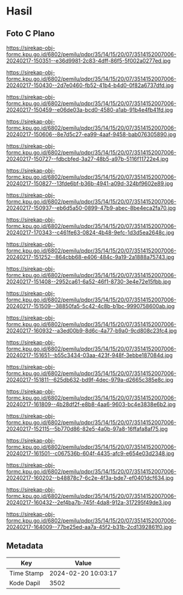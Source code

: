 # Hasil

## Foto C Plano

https://sirekap-obj-formc.kpu.go.id/6802/pemilu/pdpr/35/14/15/20/07/3514152007006-20240217-150351--e36d9981-2c83-4dff-86f5-5f002a0277ed.jpg

https://sirekap-obj-formc.kpu.go.id/6802/pemilu/pdpr/35/14/15/20/07/3514152007006-20240217-150430--2d7e0460-fb52-41b4-b4d0-0f82a6737dfd.jpg

https://sirekap-obj-formc.kpu.go.id/6802/pemilu/pdpr/35/14/15/20/07/3514152007006-20240217-150459--e06de03a-bcd0-4580-a1ab-91b4e4fb41fd.jpg

https://sirekap-obj-formc.kpu.go.id/6802/pemilu/pdpr/35/14/15/20/07/3514152007006-20240217-150606--8e7d5c27-ea99-4aaf-9458-bab076305890.jpg

https://sirekap-obj-formc.kpu.go.id/6802/pemilu/pdpr/35/14/15/20/07/3514152007006-20240217-150727--fdbcbfed-3a27-48b5-a97b-5116f11722e4.jpg

https://sirekap-obj-formc.kpu.go.id/6802/pemilu/pdpr/35/14/15/20/07/3514152007006-20240217-150827--13fde6bf-b36b-4941-a09d-324bf9602e89.jpg

https://sirekap-obj-formc.kpu.go.id/6802/pemilu/pdpr/35/14/15/20/07/3514152007006-20240217-150937--eb6d5a50-0899-47b9-abec-8be4eca2fa70.jpg

https://sirekap-obj-formc.kpu.go.id/6802/pemilu/pdpr/35/14/15/20/07/3514152007006-20240217-170343--c461fe63-0824-4b48-9efc-1d3d5ea2648c.jpg

https://sirekap-obj-formc.kpu.go.id/6802/pemilu/pdpr/35/14/15/20/07/3514152007006-20240217-151252--864cbb68-e406-484c-9a19-2a1888a75743.jpg

https://sirekap-obj-formc.kpu.go.id/6802/pemilu/pdpr/35/14/15/20/07/3514152007006-20240217-151408--2952ca61-6a52-46f1-8730-3e4e72e15fbb.jpg

https://sirekap-obj-formc.kpu.go.id/6802/pemilu/pdpr/35/14/15/20/07/3514152007006-20240217-151509--38850fa5-5c42-4c8b-b1bc-9990758600ab.jpg

https://sirekap-obj-formc.kpu.go.id/6802/pemilu/pdpr/35/14/15/20/07/3514152007006-20240217-160932--a3ed00b9-8d6c-4a77-b9a0-9cd808c23fc4.jpg

https://sirekap-obj-formc.kpu.go.id/6802/pemilu/pdpr/35/14/15/20/07/3514152007006-20240217-151651--b55c3434-03aa-423f-948f-3ebbe187084d.jpg

https://sirekap-obj-formc.kpu.go.id/6802/pemilu/pdpr/35/14/15/20/07/3514152007006-20240217-151811--625db632-bd9f-4dec-979a-d2665c385e8c.jpg

https://sirekap-obj-formc.kpu.go.id/6802/pemilu/pdpr/35/14/15/20/07/3514152007006-20240217-161809--4b28df2f-e8b8-4aa6-9603-bc4e3838e6b2.jpg

https://sirekap-obj-formc.kpu.go.id/6802/pemilu/pdpr/35/14/15/20/07/3514152007006-20240217-152115--5b770d86-82e5-4a0b-97a8-16ffafa8af75.jpg

https://sirekap-obj-formc.kpu.go.id/6802/pemilu/pdpr/35/14/15/20/07/3514152007006-20240217-161501--c067536b-604f-4435-afc9-e654e03d2348.jpg

https://sirekap-obj-formc.kpu.go.id/6802/pemilu/pdpr/35/14/15/20/07/3514152007006-20240217-160202--b48878c7-6c2e-4f3a-bde7-ef0401dcf634.jpg

https://sirekap-obj-formc.kpu.go.id/6802/pemilu/pdpr/35/14/15/20/07/3514152007006-20240217-160432--2ef4ba7b-745f-4da8-912a-317295f49de3.jpg

https://sirekap-obj-formc.kpu.go.id/6802/pemilu/pdpr/35/14/15/20/07/3514152007006-20240217-164009--77be25ed-aa7a-45f2-b31b-2cd1392861f0.jpg


## Metadata

| Key        | Value               |
| ---------- | ------------------- |
| Time Stamp | 2024-02-20 10:03:17 |
| Kode Dapil | 3502                |



